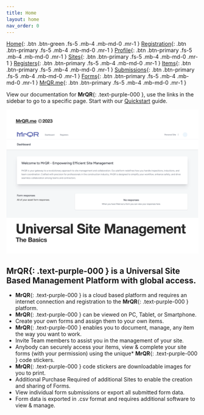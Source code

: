 ```yaml
---
title: Home
layout: home
nav_order: 0
---
```

[Home](https://docs.mrqr.me/index){: .btn .btn-green .fs-5 .mb-4 .mb-md-0 .mr-1 }
[Registration](https://docs.mrqr.me/registration){: .btn .btn-primary .fs-5 .mb-4 .mb-md-0 .mr-1 }
[Profile](https://docs.mrqr.me/profile){: .btn .btn-primary .fs-5 .mb-4 .mb-md-0 .mr-1 }
[Sites](https://docs.mrqr.me/sites){: .btn .btn-primary .fs-5 .mb-4 .mb-md-0 .mr-1 }
[Registers](https://docs.mrqr.me/registers){: .btn .btn-primary .fs-5 .mb-4 .mb-md-0 .mr-1 }
[Items](https://docs.mrqr.me/assets){: .btn .btn-primary .fs-5 .mb-4 .mb-md-0 .mr-1 }
[Submissions](https://docs.mrqr.me/Submission){: .btn .btn-primary .fs-5 .mb-4 .mb-md-0 .mr-1 }
[Forms](https://docs.mrqr.me/docs/FormBuilder){: .btn .btn-primary .fs-5 .mb-4 .mb-md-0 .mr-1 }
[MrQR.me](https://mrqr.me){: .btn .btn-primary .fs-5 .mb-4 .mb-md-0 .mr-1 }

<html>
<head>
<style>
.button {
  padding: 5px 12px;
  text-align: center;
  text-decoration: none;
  display: inline-block;
  font-size: 12px;
  margin: 4px 2px;
  cursor: pointer; }
.button1 {background-color: #555555;} /* Black */
.button2 {background-color: white;}
.button1 {color: white;}
.button2 {color: black;}
.button1 {border: none;}
.button2 {border: 1px solid grey}
.button1 {border-radius: 5px;}
.button2 {border-radius: 5px;}
  
</style>
</head>
</html>

View our documentation for 
**MrQR**{: .text-purple-000 }, use the links in the sidebar to go to a specific page. Start with our [Quickstart](https://docs.mrqr.me/quickstart/) guide.


![The Basics](/assets/images/MrQR%20-%20The%20Basics_Page_01.png "the basics")

## **MrQR**{: .text-purple-000 } is a Universal Site Based Management Platform with global access.
* **MrQR**{: .text-purple-000 } is a cloud based platform and requires an internet connection and registration to the **MrQR**{: .text-purple-000 } platform.
* **MrQR**{: .text-purple-000 } can be viewed on PC, Tablet, or Smartphone. 
* Create your own forms and assign them to your own items.
* **MrQR**{: .text-purple-000 } enables you to document, manage, any item the way you want to work.
* Invite Team members to assist you in the management of your site.
* Anybody can securely access your items, view & complete your site forms (with your permission) using the unique* 
**MrQR**{: .text-purple-000 } code stickers.
* **MrQR**{: .text-purple-000 } code stickers are downloadable images for you to print.
* Additional Purchase Required of additional Sites to enable the creation and sharing of Forms.
* View individual form submissions or export all submitted form data.
* Form data is exported in .csv format and requires additional software to view & manage.



